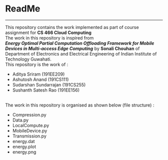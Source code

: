 # ReadMe
-----
This repository contains the work implemented as part of course assignment for **CS 466 Cloud Computing**
</br> The work in this repository is inspired from </br> ***Energy Optimal Partial Computation Offloading Framework for Mobile Devices in Multi-access Edge Computing***
by **Sonali Chouhan** of Department of Electronics and Electrical Engineering of Indian Institute of Technology Guwahati.
</br> This repository is the work of : 
* Aditya Sriram (191EE209)
* Ashutosh Anand (191CS111)
* Sudarshan Sundarrajan (191CS255)
* Sushanth Satesh Rao (191EE156)

</br> The work in this repository is organised as shown below (file structure) :

*  Compression.py
*  Data.py 
* LocalCompute.py
* MobileDevice.py
* Transmission.py
* energy.dat
* energy.plot
* energy.png
